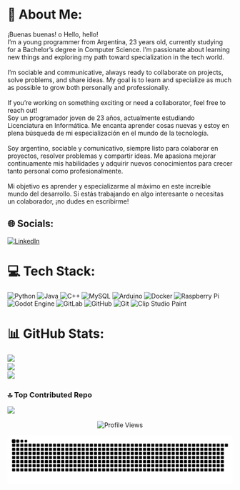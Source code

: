 # 💫 About Me:
¡Buenas buenas! o Hello, hello!
<br>I’m a young programmer from Argentina, 23 years old, currently studying for a Bachelor’s degree in Computer Science. I’m passionate about learning new things and exploring my path toward specialization in the tech world.<br><br>I’m sociable and communicative, always ready to collaborate on projects, solve problems, and share ideas. My goal is to learn and specialize as much as possible to grow both personally and professionally.<br><br>If you’re working on something exciting or need a collaborator, feel free to reach out!
<br>Soy un programador joven de 23 años, actualmente estudiando Licenciatura en Informática. Me encanta aprender cosas nuevas y estoy en plena búsqueda de mi especialización en el mundo de la tecnología.<br><br>Soy argentino, sociable y comunicativo, siempre listo para colaborar en proyectos, resolver problemas y compartir ideas. Me apasiona mejorar continuamente mis habilidades y adquirir nuevos conocimientos para crecer tanto personal como profesionalmente.<br><br>Mi objetivo es aprender y especializarme al máximo en este increíble mundo del desarrollo. Si estás trabajando en algo interesante o necesitas un colaborador, ¡no dudes en escribirme!


## 🌐 Socials:
[![LinkedIn](https://img.shields.io/badge/LinkedIn-%230077B5.svg?logo=linkedin&logoColor=white)]((https://www.linkedin.com/in/juan-ignacio-lopez-fernandez-8225a8294/)) 
# 💻 Tech Stack:
![Python](https://img.shields.io/badge/python-3670A0?style=for-the-badge&logo=python&logoColor=ffdd54) ![Java](https://img.shields.io/badge/java-%23ED8B00.svg?style=for-the-badge&logo=openjdk&logoColor=white) ![C++](https://img.shields.io/badge/c++-%2300599C.svg?style=for-the-badge&logo=c%2B%2B&logoColor=white) ![MySQL](https://img.shields.io/badge/mysql-4479A1.svg?style=for-the-badge&logo=mysql&logoColor=white) ![Arduino](https://img.shields.io/badge/-Arduino-00979D?style=for-the-badge&logo=Arduino&logoColor=white) ![Docker](https://img.shields.io/badge/docker-%230db7ed.svg?style=for-the-badge&logo=docker&logoColor=white) ![Raspberry Pi](https://img.shields.io/badge/-Raspberry_Pi-C51A4A?style=for-the-badge&logo=Raspberry-Pi) ![Godot Engine](https://img.shields.io/badge/GODOT-%23FFFFFF.svg?style=for-the-badge&logo=godot-engine) ![GitLab](https://img.shields.io/badge/gitlab-%23181717.svg?style=for-the-badge&logo=gitlab&logoColor=white) ![GitHub](https://img.shields.io/badge/github-%23121011.svg?style=for-the-badge&logo=github&logoColor=white) ![Git](https://img.shields.io/badge/git-%23F05033.svg?style=for-the-badge&logo=git&logoColor=white) ![Clip Studio Paint](https://img.shields.io/badge/ClipStudioPaint-%23CFD3D3.svg?style=for-the-badge&logo=ClipStudioPaint&logoColor=white)
# 📊 GitHub Stats:
![](https://github-readme-stats.vercel.app/api?username=JuaniDevEJD&theme=tokyonight&hide_border=false&include_all_commits=false&count_private=false)<br/>
![](https://github-readme-streak-stats.herokuapp.com/?user=JuaniDevEJD&theme=tokyonight&hide_border=false)<br/>
![](https://github-readme-stats.vercel.app/api/top-langs/?username=JuaniDevEJD&theme=tokyonight&hide_border=false&include_all_commits=false&count_private=false&layout=compact)

### 🔝 Top Contributed Repo
![](https://github-contributor-stats.vercel.app/api?username=JuaniDevEJD&limit=5&theme=tokyonight&combine_all_yearly_contributions=true)

<p align = "center">
	<img src = "https://komarev.com/ghpvc/?username=10kartik&style=plastic&color=blueviolet" alt = "Profile Views"/>
</p>
<p align = "center">
	<img src = "https://github.com/7oSkaaa/7oSkaaa/blob/output/github-contribution-grid-snake.svg?" alt = "Snake Game"/>
</p>

<div align="center">

